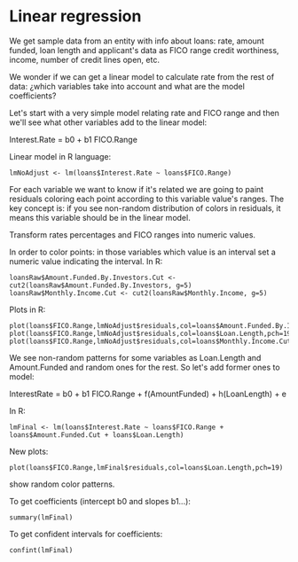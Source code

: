 Linear regression
=======================

We get sample data from an entity with info about loans: rate, amount funded, loan length and applicant's data as FICO range credit worthiness, income, number of credit lines open, etc. 

We wonder if we can get a linear model to calculate rate from the rest of data: ¿which variables take into account and what are the model coefficients?  

Let's start with a very simple model relating rate and FICO range and then we'll see what other variables add to the linear model: 

Interest.Rate = b0 + b1 FICO.Range

Linear model in R language: 
```
lmNoAdjust <- lm(loans$Interest.Rate ~ loans$FICO.Range)
```

For each variable we want to know if it's related we are going to paint residuals coloring each point according to this variable value's ranges. 
The key concept is: if you see non-random distribution of colors in residuals, it means this variable should be in the linear model. 

Transform rates percentages and FICO ranges into numeric values. 

In order to color points: in those variables which value is an interval set a numeric value indicating the interval. In R: 
```
loansRaw$Amount.Funded.By.Investors.Cut <- cut2(loansRaw$Amount.Funded.By.Investors, g=5)
loansRaw$Monthly.Income.Cut <- cut2(loansRaw$Monthly.Income, g=5)
```

Plots in R: 
```
plot(loans$FICO.Range,lmNoAdjust$residuals,col=loans$Amount.Funded.By.Investors.Cut,pch=19)
plot(loans$FICO.Range,lmNoAdjust$residuals,col=loans$Loan.Length,pch=19)
plot(loans$FICO.Range,lmNoAdjust$residuals,col=loans$Monthly.Income.Cut,pch=19)
```

We see non-random patterns for some variables as Loan.Length and Amount.Funded and random ones for the rest. So let's add former ones to model: 

InterestRate = b0 + b1 FICO.Range + f(AmountFunded) + h(LoanLength) + e

In R: 
```
lmFinal <- lm(loans$Interest.Rate ~ loans$FICO.Range + loans$Amount.Funded.Cut + loans$Loan.Length)
```

New plots: 

```
plot(loans$FICO.Range,lmFinal$residuals,col=loans$Loan.Length,pch=19)
```

show random color patterns. 


To get coefficients (intercept b0 and slopes b1...): 
```
summary(lmFinal)
```

To get confident intervals for coefficients: 
```
confint(lmFinal)
```
